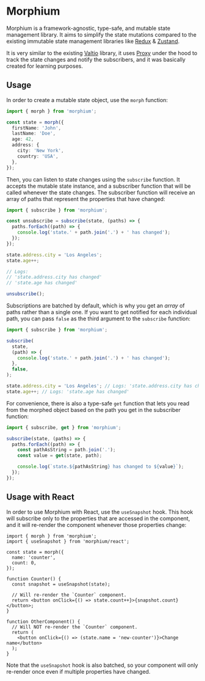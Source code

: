 # Morphium

Morphium is a framework-agnostic, type-safe, and mutable state management library. It aims to simplify the state mutations
compared to the existing immutable state management libraries like [Redux](https://redux.js.org) & [Zustand](https://docs.pmnd.rs/zustand/getting-started/introduction).

It is very similar to the existing [Valtio](https://valtio.pmnd.rs/) library, it uses
[Proxy](https://developer.mozilla.org/en-US/docs/Web/JavaScript/Reference/Global_Objects/Proxy) under the hood to
track the state changes and notify the subscribers, and it was basically created for learning purposes.

## Usage

In order to create a mutable state object, use the `morph` function:

```typescript
import { morph } from 'morphium';

const state = morph({
  firstName: 'John',
  lastName: 'Doe',
  age: 42,
  address: {
    city: 'New York',
    country: 'USA',
  },
});
```

Then, you can listen to state changes using the `subscribe` function. It accepts the mutable state instance,
and a subscriber function that will be called whenever the state changes. The subscriber function will receive
an array of paths that represent the properties that have changed:

```typescript
import { subscribe } from 'morphium';

const unsubscribe = subscribe(state, (paths) => {
  paths.forEach((path) => {
    console.log('state.' + path.join('.') + ' has changed');
  });
});

state.address.city = 'Los Angeles';
state.age++;

// Logs:
// 'state.address.city has changed'
// 'state.age has changed'

unsubscribe();
```

Subscriptions are batched by default, which is why you get an _array_ of paths rather than a single one.
If you want to get notified for each individual path, you can pass `false` as the third argument to the
`subscribe` function:

```typescript
import { subscribe } from 'morphium';

subscribe(
  state,
  (path) => {
    console.log('state.' + path.join('.') + ' has changed');
  },
  false,
);

state.address.city = 'Los Angeles'; // Logs: 'state.address.city has changed'
state.age++; // Logs: 'state.age has changed'
```

For convenience, there is also a type-safe `get` function that lets you read from the morphed object based
on the path you get in the subscriber function:

```typescript
import { subscribe, get } from 'morphium';

subscribe(state, (paths) => {
  paths.forEach((path) => {
    const pathAsString = path.join('.');
    const value = get(state, path);

    console.log(`state.${pathAsString} has changed to ${value}`);
  });
});
```

## Usage with React

In order to use Morphium with React, use the `useSnapshot` hook. This hook will subscribe only to the properties
that are accessed in the component, and it will re-render the component whenever those properties change:

```tsx
import { morph } from 'morphium';
import { useSnapshot } from 'morphium/react';

const state = morph({
  name: 'counter',
  count: 0,
});

function Counter() {
  const snapshot = useSnapshot(state);

  // Will re-render the `Counter` component.
  return <button onClick={() => state.count++}>{snapshot.count}</button>;
}

function OtherComponent() {
  // Will NOT re-render the `Counter` component.
  return (
    <button onClick={() => (state.name = 'new-counter')}>Change name</button>
  );
}
```

Note that the `useSnapshot` hook is also batched, so your component will only re-render once even if multiple
properties have changed.
